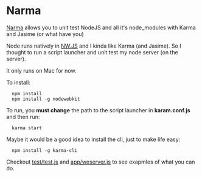 # Narma
[Narma](http://en.wikipedia.org/wiki/Narma) allows you to unit test NodeJS and all it's node_modules with Karma and Jasime (or what have you)

Node runs natively in [NW.JS](http://nwjs.io/) and I kinda like Karma (and Jasime).
So I thought to run a script launcher and unit test my node server (on the server).

It only runs on Mac for now.

To install:

      npm install
      npm install -g nodewebkit
      
To run, you **must change** the path to the script launcher in **karam.conf.js**
and then run:

      karma start

Maybe it would be a good idea to install the cli, just to make life easy:

      npm install -g karma-cli


Checkout [test/test.js](https://github.com/noamtcohen/Narma/blob/master/test/test.js) and [app/weserver.js](https://github.com/noamtcohen/Narma/blob/master/app/webserver.js) to see exapmles of what you can do.

